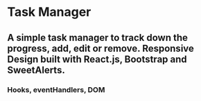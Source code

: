 # Task Manager

## A simple task manager to track down the progress, add, edit or remove. Responsive Design built with React.js, Bootstrap and SweetAlerts.

### **Hooks, eventHandlers, DOM**
